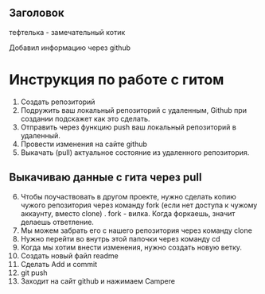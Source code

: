 ## Заголовок

тефтелька - замечательный котик

Добавил информацию через github

# Инструкция по работе с гитом
1. Создать репозиторий
2. Подружить ваш локальный репозиторий с удаленным, Github при создании подскажет как это сделать.
3. Отправить через функцию push ваш локальный репозиторий в удаленный.
4. Провести изменения на сайте github
5. Выкачать (pull) актуальное состояние из удаленного репозитория.

## Выкачиваю данные с гита через pull

6. Чтобы поучаствовать в другом проекте, нужно сделать копию чужого репозитория через команду fork (если нет доступа к чужому аккаунту, вместо clone) . fork - вилка. Когда форкаешь, значит делаешь ответление.
7. Мы можем забрать его с нашего репозитория через команду clone
8. Нужно перейти во внутрь этой папочки через команду cd
9. Когда мы хотим внести изменения, нужно создать новую ветку.
10. Создать новый файл readme
11. Сделать Add и commit
12. git push
13. Заходит на сайт github и нажимаем Campere 


